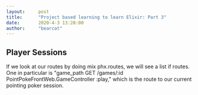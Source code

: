 ```yaml
---
layout:     post
title:      "Project based learning to learn Elixir: Part 3"
date:       2020-4-3 13:28:00
author:     "bearcat"
---
```


## Player Sessions

If we look at our routes by doing mix phx.routes, we will see a list if routes. One in particular is "game_path  GET  /games/:id PointPokeFrontWeb.GameController :play," which is the route to our current pointing poker session.